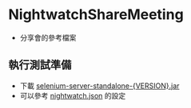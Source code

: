 # NightwatchShareMeeting

* 分享會的參考檔案

## 執行測試準備

* 下載 [selenium-server-standalone-{VERSION}.jar](http://selenium-release.storage.googleapis.com/index.html "點我進入下載頁")
* 可以參考 [nightwatch.json](https://github.com/jeffwu85182/NightwatchShareMeeting/blob/master/nightwatch.json "Nightwatch Configuration") 的設定